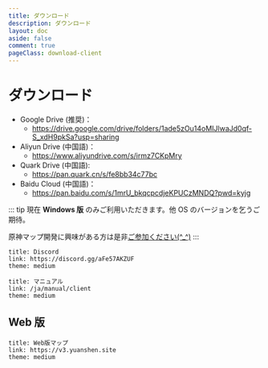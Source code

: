```yaml
---
title: ダウンロード
description: ダウンロード
layout: doc
aside: false
comment: true
pageClass: download-client
---
```


# ダウンロード

- Google Drive (推奨)：
  - <https://drive.google.com/drive/folders/1ade5zOu14oMIJlwaJd0qf-S_xdH9pkSa?usp=sharing>
- Aliyun Drive (中国語)：
  - <https://www.aliyundrive.com/s/irmz7CKpMry>
- Quark Drive (中国語):
  - <https://pan.quark.cn/s/fe8bb34c77bc>
- Baidu Cloud (中国語)：
  - <https://pan.baidu.com/s/1mrU_bkqcpcdjeKPUCzMNDQ?pwd=kyjg>

::: tip
現在 **Windows 版** のみご利用いただきます。他 OS のバージョンを乞うご期待。

原神マップ開発に興味がある方は是非[ご参加ください(^\_^)](./join.md)
:::

```card
title: Discord
link: https://discord.gg/aFe57AKZUF
theme: medium
```

```card
title: マニュアル
link: /ja/manual/client
theme: medium
```

## Web 版

```card
title: Web版マップ
link: https://v3.yuanshen.site
theme: medium
```
